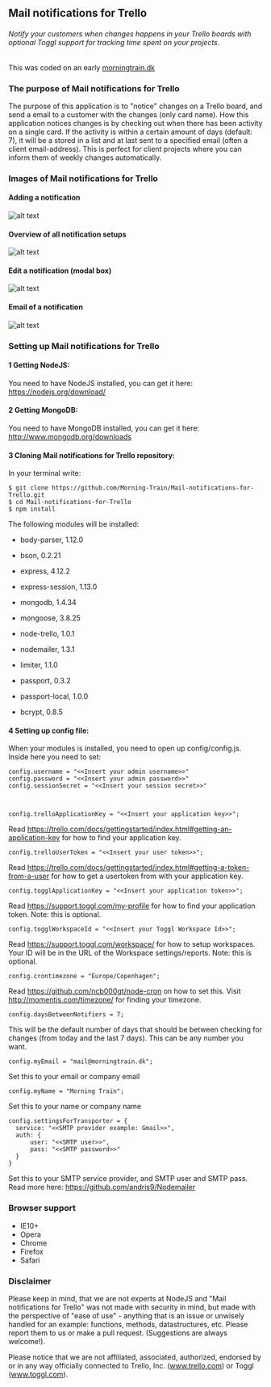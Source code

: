 ## Mail notifications for Trello
###### Notify your customers when changes happens in your Trello boards with optional Toggl support for tracking time spent on your projects.

This was coded on an early [morningtrain.dk](http://morningtrain.dk/)


### The purpose of Mail notifications for Trello
The purpose of this application is to "notice" changes on a Trello
board, and send a email to a customer with the changes (only card name).
How this application notices changes is by checking out when there
has been activity on a single card. If the activity is within a
certain amount of days (default: 7), it will be a stored in a list and
at last sent to a specified email (often a client email-address). This is perfect for client projects where you can inform them of weekly changes automatically.

### Images of Mail notifications for Trello
#### Adding a notification
![alt text](https://morningtrain.dk/img/MailNotifier3-v2.png "Add Notifier Overview")
#### Overview of all notification setups
![alt text](https://morningtrain.dk/img/MailNotifier1-v2.png "All Notifiers Overview")
#### Edit a notification (modal box)
![alt text](https://morningtrain.dk/img/MailNotifier2-v2.png "Edit Notifier Modal box")
#### Email of a notification
![alt text](https://morningtrain.dk/img/MailNotifier4-v2.png "Email of Notification")

### Setting up Mail notifications for Trello
#### 1 Getting NodeJS:
You need to have NodeJS installed, you can get it here:
https://nodejs.org/download/

#### 2 Getting MongoDB:
You need to have MongoDB installed, you can get it here:
http://www.mongodb.org/downloads

#### 3 Cloning Mail notifications for Trello repository:
In your terminal write:


    $ git clone https://github.com/Morning-Train/Mail-notifications-for-Trello.git
    $ cd Mail-notifications-for-Trello
    $ npm install


The following modules will be installed:

- body-parser, 1.12.0

- bson, 0.2.21

- express, 4.12.2

- express-session, 1.13.0 

- mongodb, 1.4.34

- mongoose, 3.8.25

- node-trello, 1.0.1

- nodemailer, 1.3.1

- limiter, 1.1.0

- passport, 0.3.2

- passport-local, 1.0.0

- bcrypt, 0.8.5

#### 4 Setting up config file:
When your modules is installed, you need to open up config/config.js.
Inside here you need to set:

    config.username = "<<Insert your admin username>>"
    config.password = "<<Insert your admin password>>"
    config.sessionSecret = "<<Insert your session secret>>"



    config.trelloApplicationKey = "<<Insert your application key>>";
Read https://trello.com/docs/gettingstarted/index.html#getting-an-application-key for how to find your application key.



    config.trelloUserToken = "<<Insert your user token>>";
Read https://trello.com/docs/gettingstarted/index.html#getting-a-token-from-a-user for how to get a usertoken from with your application key.



    config.togglApplicationKey = "<<Insert your application token>>";
Read https://support.toggl.com/my-profile for how to find your application token. Note: this is optional.



    config.togglWorkspaceId = "<<Insert your Toggl Workspace Id>>";
Read https://support.toggl.com/workspace/ for how to setup workspaces. Your ID will be in the URL of the Workspace settings/reports. Note: this is optional.



	config.crontimezone = "Europe/Copenhagen";
Read https://github.com/ncb000gt/node-cron on how to set this.
Visit http://momentjs.com/timezone/ for finding your timezone.


	config.daysBetweenNotifiers = 7;
This will be the default number of days that should be between checking for changes (from today and the last 7 days). This can be any number you want.



	config.myEmail = "mail@morningtrain.dk";
Set this to your email or company email



	config.myName = "Morning Train";
Set this to your name or company name



	config.settingsForTransporter = {
	  service: "<<SMTP provider example: Gmail>>",
	  auth: {
	      user: "<<SMTP user>>",
	      pass: "<<SMTP password>>"
	  }
	}
Set this to your SMTP service provider, and SMTP user and SMTP pass. Read more here: https://github.com/andris9/Nodemailer

### Browser support

- IE10+
- Opera
- Chrome
- Firefox
- Safari

### Disclaimer
Please keep in mind, that we are not experts at NodeJS and "Mail notifications for Trello"
was not made with security in mind, but made with the perspective of
"ease of use" - anything that is an issue or unwisely handled for an
example: functions, methods, datastructures, etc. Please report them
to us or make a pull request. (Suggestions are always welcome!).

Please notice that we are not affiliated, associated, authorized, endorsed by or in any way officially connected to Trello, Inc. (www.trello.com) or Toggl (www.toggl.com).